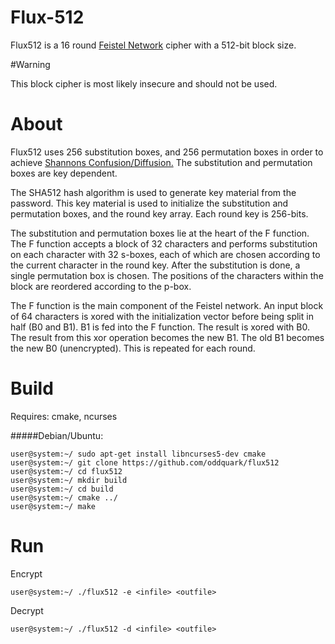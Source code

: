 # Flux-512

Flux512 is a 16 round <a href="https://en.wikipedia.org/wiki/Feistel_cipher">Feistel Network</a> cipher with a 512-bit block size. 

#Warning

This block cipher is most likely insecure and should not be used.

# About

Flux512 uses 256 substitution boxes, and 256 permutation boxes in order to achieve <a href="https://en.wikipedia.org/wiki/Confusion_and_diffusion">Shannons Confusion/Diffusion.</a> The substitution and permutation boxes are key dependent.

The SHA512 hash algorithm is used to generate key material from the password. This key material is used to initialize the substitution and permutation boxes, and the round key array. Each round key is 256-bits.

The substitution and permutation boxes lie at the heart of the F function. The F function accepts a block of 32 characters and performs substitution on each character with 32 s-boxes, each of which are chosen according to the current character in the round key. After the substitution is done, a single permutation box is chosen. The positions of the characters within the block are reordered according to the p-box.

The F function is the main component of the Feistel network. An input block of 64 characters is xored with the initialization vector before being split in half (B0 and B1).
B1 is fed into the F function. The result is xored with B0. The result from this xor operation becomes the new B1. The old B1 becomes the new B0 (unencrypted). This is repeated for each round.

# Build

Requires: cmake, ncurses

#####Debian/Ubuntu:
```
user@system:~/ sudo apt-get install libncurses5-dev cmake
user@system:~/ git clone https://github.com/oddquark/flux512
user@system:~/ cd flux512
user@system:~/ mkdir build
user@system:~/ cd build
user@system:~/ cmake ../
user@system:~/ make
```

# Run

Encrypt
```
user@system:~/ ./flux512 -e <infile> <outfile>
```
Decrypt
```
user@system:~/ ./flux512 -d <infile> <outfile>

```
